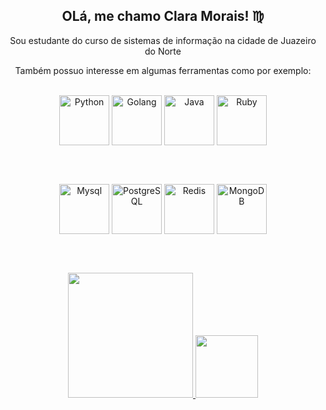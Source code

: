 <h2 align="center" > OLá, me chamo Clara Morais! ♍ </h2>

<p align="center"> Sou estudante do curso de sistemas de informação na cidade de Juazeiro do Norte</p> 
<p align="center"> Também possuo interesse em algumas ferramentas como por exemplo: </p>
<br>
<div align="center">
<img align="center" alt="Python" height="80" width="80" src="https://cdn.jsdelivr.net/gh/devicons/devicon/icons/python/python-original-wordmark.svg" />
  
<img align="center" alt="Golang" height="80" width="80" src="https://cdn.jsdelivr.net/gh/devicons/devicon/icons/go/go-original-wordmark.svg">
  
<img align="center" alt="Java" height="80" width="80" src="https://cdn.jsdelivr.net/gh/devicons/devicon/icons/java/java-original-wordmark.svg">
  
<img align="center" alt="Ruby" height="80" width="80" src="https://cdn.jsdelivr.net/gh/devicons/devicon/icons/ruby/ruby-original-wordmark.svg">
  
</div>

<br><br>

<div align="center">
<img align="center" alt="Mysql" height="80" width="80" src="https://cdn.jsdelivr.net/gh/devicons/devicon/icons/mysql/mysql-original-wordmark.svg">
  
<img align="center" alt="PostgreSQL" height="80" width="80" src="https://cdn.jsdelivr.net/gh/devicons/devicon/icons/postgresql/postgresql-original-wordmark.svg">
  
<img align="center" alt="Redis" height="80" width="80" src="https://cdn.jsdelivr.net/gh/devicons/devicon/icons/redis/redis-original-wordmark.svg">
  
<img align="center" alt="MongoDB" height="80" width="80" src="https://cdn.jsdelivr.net/gh/devicons/devicon/icons/mongodb/mongodb-original-wordmark.svg">
  
</div>

</br></br>

<div align="center">
  <a href="https://github.com/cl4r4mor4is">
  <img height="200px" src="https://github-readme-stats.vercel.app/api?username=cl4r4mor4is&show_icons=true&theme=cobalt&include_all_commits=true&count_private=true"/>
  <img height="100px" src="https://github-readme-stats.vercel.app/api/top-langs/?username=cl4r4mor4is&layout=compact&theme=cobalt"/>
</div>

